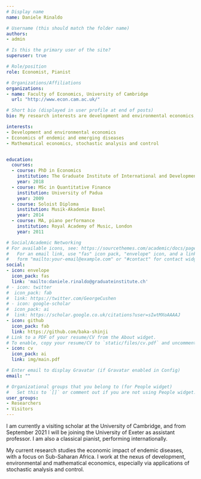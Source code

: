 ```yaml
---
# Display name
name: Daniele Rinaldo

# Username (this should match the folder name)
authors:
- admin

# Is this the primary user of the site?
superuser: true

# Role/position
role: Economist, Pianist

# Organizations/Affiliations
organizations:
- name: Faculty of Economics, University of Cambridge
  url: "http://www.econ.cam.ac.uk/"

# Short bio (displayed in user profile at end of posts)
bio: My research interests are development and environmental economics, currently focused on studying the economic impact of endemic diseases in sub-Saharan Africa. Also a pianist.

interests:
- Development and environmental economics
- Economics of endemic and emerging diseases
- Mathematical economics, stochastic analysis and control


education:
  courses:
  - course: PhD in Economics
    institution: The Graduate Institute of International and Development Studies, Geneva
    year: 2018
  - course: MSc in Quantitative Finance
    institution: University of Padua
    year: 2009
  - course: Soloist Diploma
    institution: Musik-Akademie Basel
    year: 2014
  - course: MA, piano performance
    institution: Royal Academy of Music, London
    year: 2011

# Social/Academic Networking
# For available icons, see: https://sourcethemes.com/academic/docs/page-builder/#icons
#   For an email link, use "fas" icon pack, "envelope" icon, and a link in the
#   form "mailto:your-email@example.com" or "#contact" for contact widget.
social:
- icon: envelope
  icon_pack: fas
  link: 'mailto:daniele.rinaldo@graduateinstitute.ch'
# - icon: twitter
#  icon_pack: fab
#  link: https://twitter.com/GeorgeCushen
# - icon: google-scholar
#  icon_pack: ai
#  link: https://scholar.google.co.uk/citations?user=sIwtMXoAAAAJ
- icon: github
  icon_pack: fab
  link: https://github.com/baka-shinji
# Link to a PDF of your resume/CV from the About widget.
# To enable, copy your resume/CV to `static/files/cv.pdf` and uncomment the lines below.
- icon: cv
  icon_pack: ai
  link: img/main.pdf

# Enter email to display Gravatar (if Gravatar enabled in Config)
email: ""

# Organizational groups that you belong to (for People widget)
#   Set this to `[]` or comment out if you are not using People widget.
user_groups:
- Researchers
- Visitors
---
```


I am currently a visiting scholar at the University of Cambridge, and from September 2021 I will be joining the University of Exeter as assistant professor. I am also a classical pianist, performing internationally.

My current research studies the economic impact of endemic diseases, with a focus on Sub-Saharan Africa. I work at the nexus of development, environmental and mathematical economics, especially via applications of stochastic analysis and control.
